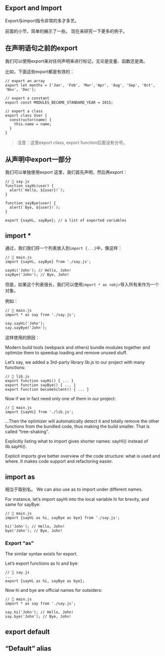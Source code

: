 ## Export and Import

Export与import指令非常的多才多艺。

前面的小节，简单的展示了一些。
现在来研究一下更多的例子。

## 在声明语句之前的export

我们可以使用export来对任何声明来进行标记，无论是变量、函数还是类。

比如，下面这些export都是有效的：

```
// export an array
export let months = ['Jan', 'Feb', 'Mar','Apr', 'Aug', 'Sep', 'Oct', 'Nov', 'Dec'];

// export a constant
export const MODULES_BECAME_STANDARD_YEAR = 2015;

// export a class
export class User {
  constructor(name) {
    this.name = name;
  }
}
```

>注意：这里export class, export function后面没有分号。

## 从声明中export一部分

我们可以单独使用export
这里，我们首先声明，然后再export：
```
// 📁 say.js
function sayHi(user) {
  alert(`Hello, ${user}!`);
}

function sayBye(user) {
  alert(`Bye, ${user}!`);
}

export {sayHi, sayBye}; // a list of exported variables
```

## import *

通过，我们我们将一个列表放入到```import {...}```中，像这样：

```
// 📁 main.js
import {sayHi, sayBye} from './say.js';

sayHi('John'); // Hello, John!
sayBye('John'); // Bye, John!
```

但是，如果这个列表很长，我们可以使用`import * as <obj>`导入所有来作为一个对象。

例如：
```
// 📁 main.js
import * as say from './say.js';

say.sayHi('John');
say.sayBye('John');
```



这样使用的原因：

Modern build tools (webpack and others) bundle modules together and optimize them to speedup loading and remove unused stuff.

Let’s say, we added a 3rd-party library lib.js to our project with many functions:
```
// 📁 lib.js
export function sayHi() { ... }
export function sayBye() { ... }
export function becomeSilent() { ... }
```
Now if we in fact need only one of them in our project:
```
// 📁 main.js
import {sayHi} from './lib.js';
````
…Then the optimizer will automatically detect it and totally remove the other functions from the bundled code, thus making the build smaller. That is called “tree-shaking”.

Explicitly listing what to import gives shorter names: sayHi() instead of lib.sayHi().

Explicit imports give better overview of the code structure: what is used and where. It makes code support and refactoring easier.

## import as

相当于取别名。
We can also use as to import under different names.

For instance, let’s import sayHi into the local variable hi for brevity, and same for sayBye:


```
// 📁 main.js
import {sayHi as hi, sayBye as bye} from './say.js';

hi('John'); // Hello, John!
bye('John'); // Bye, John!
```

### Export “as”

The similar syntax exists for export.

Let’s export functions as hi and bye:
```
// 📁 say.js
...
export {sayHi as hi, sayBye as bye};
```

Now hi and bye are official names for outsiders:

```
// 📁 main.js
import * as say from './say.js';

say.hi('John'); // Hello, John!
say.bye('John'); // Bye, John!
```

## export default

## “Default” alias
